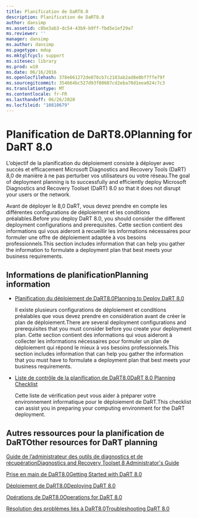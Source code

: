 ```yaml
---
title: Planification de DaRT8.0
description: Planification de DaRT8.0
author: dansimp
ms.assetid: c8be3ab3-dc54-43b9-b9ff-fbd5e1ef29a7
ms.reviewer: ''
manager: dansimp
ms.author: dansimp
ms.pagetype: mdop
ms.mktglfcycl: support
ms.sitesec: library
ms.prod: w10
ms.date: 06/16/2016
ms.openlocfilehash: 378e661272de876cb7c2183ab2ad8e0bf7ffe79f
ms.sourcegitcommit: 354664bc527d93f80687cd2eba70d1eea024c7c3
ms.translationtype: MT
ms.contentlocale: fr-FR
ms.lasthandoff: 06/26/2020
ms.locfileid: "10810679"
---
```

# <span data-ttu-id="a3acf-103">Planification de DaRT8.0</span><span class="sxs-lookup"><span data-stu-id="a3acf-103">Planning for DaRT 8.0</span></span>


<span data-ttu-id="a3acf-104">L’objectif de la planification du déploiement consiste à déployer avec succès et efficacement Microsoft Diagnostics and Recovery Tools (DaRT) 8,0 de manière à ne pas perturber vos utilisateurs ou votre réseau.</span><span class="sxs-lookup"><span data-stu-id="a3acf-104">The goal of deployment planning is to successfully and efficiently deploy Microsoft Diagnostics and Recovery Toolset (DaRT) 8.0 so that it does not disrupt your users or the network.</span></span>

<span data-ttu-id="a3acf-105">Avant de déployer le 8,0 DaRT, vous devez prendre en compte les différentes configurations de déploiement et les conditions préalables.</span><span class="sxs-lookup"><span data-stu-id="a3acf-105">Before you deploy DaRT 8.0, you should consider the different deployment configurations and prerequisites.</span></span> <span data-ttu-id="a3acf-106">Cette section contient des informations qui vous aideront à recueillir les informations nécessaires pour formuler une offre de déploiement adaptée à vos besoins professionnels.</span><span class="sxs-lookup"><span data-stu-id="a3acf-106">This section includes information that can help you gather the information to formulate a deployment plan that best meets your business requirements.</span></span>

## <span data-ttu-id="a3acf-107">Informations de planification</span><span class="sxs-lookup"><span data-stu-id="a3acf-107">Planning information</span></span>


-   [<span data-ttu-id="a3acf-108">Planification du déploiement de DaRT8.0</span><span class="sxs-lookup"><span data-stu-id="a3acf-108">Planning to Deploy DaRT 8.0</span></span>](planning-to-deploy-dart-80-dart-8.md)

    <span data-ttu-id="a3acf-109">Il existe plusieurs configurations de déploiement et conditions préalables que vous devez prendre en considération avant de créer le plan de déploiement.</span><span class="sxs-lookup"><span data-stu-id="a3acf-109">There are several deployment configurations and prerequisites that you must consider before you create your deployment plan.</span></span> <span data-ttu-id="a3acf-110">Cette section contient des informations qui vous aideront à collecter les informations nécessaires pour formuler un plan de déploiement qui répond le mieux à vos besoins professionnels.</span><span class="sxs-lookup"><span data-stu-id="a3acf-110">This section includes information that can help you gather the information that you must have to formulate a deployment plan that best meets your business requirements.</span></span>

-   [<span data-ttu-id="a3acf-111">Liste de contrôle de la planification de DaRT8.0</span><span class="sxs-lookup"><span data-stu-id="a3acf-111">DaRT 8.0 Planning Checklist</span></span>](dart-80-planning-checklist-dart-8.md)

    <span data-ttu-id="a3acf-112">Cette liste de vérification peut vous aider à préparer votre environnement informatique pour le déploiement de DaRT.</span><span class="sxs-lookup"><span data-stu-id="a3acf-112">This checklist can assist you in preparing your computing environment for the DaRT deployment.</span></span>

## <a href="" id="other-resources-for-dart-planning-"></a><span data-ttu-id="a3acf-113">Autres ressources pour la planification de DaRT</span><span class="sxs-lookup"><span data-stu-id="a3acf-113">Other resources for DaRT planning</span></span>


[<span data-ttu-id="a3acf-114">Guide de l’administrateur des outils de diagnostics et de récupération</span><span class="sxs-lookup"><span data-stu-id="a3acf-114">Diagnostics and Recovery Toolset 8 Administrator's Guide</span></span>](index.md)

[<span data-ttu-id="a3acf-115">Prise en main de DaRT8.0</span><span class="sxs-lookup"><span data-stu-id="a3acf-115">Getting Started with DaRT 8.0</span></span>](getting-started-with-dart-80-dart-8.md)

[<span data-ttu-id="a3acf-116">Déploiement de DaRT8.0</span><span class="sxs-lookup"><span data-stu-id="a3acf-116">Deploying DaRT 8.0</span></span>](deploying-dart-80-dart-8.md)

[<span data-ttu-id="a3acf-117">Opérations de DaRT8.0</span><span class="sxs-lookup"><span data-stu-id="a3acf-117">Operations for DaRT 8.0</span></span>](operations-for-dart-80-dart-8.md)

[<span data-ttu-id="a3acf-118">Résolution des problèmes liés à DaRT8.0</span><span class="sxs-lookup"><span data-stu-id="a3acf-118">Troubleshooting DaRT 8.0</span></span>](troubleshooting-dart-80-dart-8.md)

 

 





